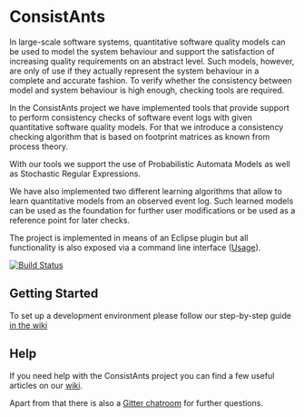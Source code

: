 # ConsistAnts

In large-scale software systems, quantitative software quality models can be used to model the system behaviour and support the satisfaction of increasing quality requirements on an abstract level. Such models, however, are only of use if they actually represent the system behaviour in a complete and accurate fashion. To verify whether the consistency between model and system behaviour is high enough, checking tools are required.

In the ConsistAnts project we have implemented tools that provide support to perform consistency checks of software event logs with given quantitative software quality models. For that we introduce a consistency checking algorithm that is based on footprint matrices as known from process theory. 

With our tools we support the use of Probabilistic Automata Models as well as Stochastic Regular Expressions. 

We have also implemented two different learning algorithms that allow to learn quantitative models from an observed event log. Such learned models can be used as the foundation for further user modifications or be used as a reference point for later checks.

The project is implemented in means of an Eclipse plugin but all functionality is also exposed via a command line interface ([Usage](https://github.com/ConsistAnts/ConsistAnts/wiki/Using-the-Consistency-Checking-Command-Line-Interface)).


[![Build Status](https://travis-ci.org/ConsistAnts/ConsistAnts.svg?branch=master)](https://travis-ci.org/ConsistAnts/ConsistAnts)

## Getting Started

To set up a development environment please follow our step-by-step guide [in the wiki](https://github.com/ConsistAnts/ConsistAnts/wiki/Developer-Setup)


## Help

If you need help with the ConsistAnts project you can find a few useful articles on our [wiki](https://github.com/ConsistAnts/ConsistAnts/wiki). 

Apart from that there is also a [Gitter chatroom](https://gitter.im/consistants) for further questions.
